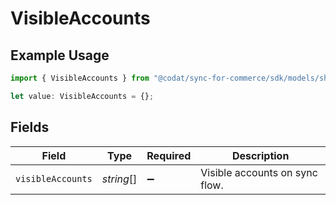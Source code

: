 # VisibleAccounts

## Example Usage

```typescript
import { VisibleAccounts } from "@codat/sync-for-commerce/sdk/models/shared";

let value: VisibleAccounts = {};
```

## Fields

| Field                          | Type                           | Required                       | Description                    |
| ------------------------------ | ------------------------------ | ------------------------------ | ------------------------------ |
| `visibleAccounts`              | *string*[]                     | :heavy_minus_sign:             | Visible accounts on sync flow. |